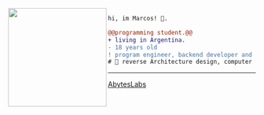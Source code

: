 <img align="left" height="200" src="https://media.giphy.com/media/ao9DUiTKH60XS/giphy.gif"/>

```diff
hi, im Marcos! 🔮.

@@programming student.@@
+ living in Argentina.
- 18 years old
! program engineer, backend developer and shitposter
# 📖 reverse Architecture design, computer science
```
------
[AbytesLabs](https://github.com/mrc006)
